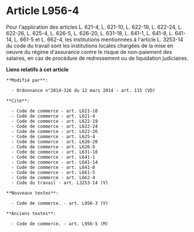# Article L956-4

Pour l'application des articles L. 621-4, L. 621-10, L. 622-19, L. 622-24, L. 622-26, L. 625-4, L. 626-5, 
L. 626-20, L. 631-18, L. 641-1, L. 641-8, L. 641-14, L. 661-5 et L. 662-4, les institutions mentionnées à l'article L.
3253-14 du code du travail sont les institutions locales chargées de la mise en oeuvre du régime d'assurance contre le risque
de non-paiement des salaires, en cas de procédure de redressement ou de liquidation judiciaires.

**Liens relatifs à cet article**

	**Modifié par**:

	  - Ordonnance n°2014-326 du 12 mars 2014 - art. 115 (VD)

	**Cite**:

	  - Code de commerce - art. L621-10
	  - Code de commerce - art. L621-4
	  - Code de commerce - art. L622-19
	  - Code de commerce - art. L622-24
	  - Code de commerce - art. L622-26
	  - Code de commerce - art. L625-4
	  - Code de commerce - art. L626-20
	  - Code de commerce - art. L626-5
	  - Code de commerce - art. L631-18
	  - Code de commerce - art. L641-1
	  - Code de commerce - art. L641-14
	  - Code de commerce - art. L641-8
	  - Code de commerce - art. L661-5
	  - Code de commerce - art. L662-4
	  - Code du travail - art. L3253-14 (V)

	**Nouveaux textes**:

	  - Code de commerce. - art. L956-3 (V)

	**Anciens textes**:

	  - Code de commerce. - art. L956-5 (M)
